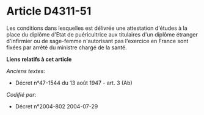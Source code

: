 # Article D4311-51

Les conditions dans lesquelles est délivrée une attestation d'études à la place du diplôme d'Etat de puéricultrice aux
titulaires d'un diplôme étranger d'infirmier ou de sage-femme n'autorisant pas l'exercice en France sont fixées par arrêté du
ministre chargé de la santé.

**Liens relatifs à cet article**

_Anciens textes_:

  - Décret n°47-1544 du 13 août 1947 - art. 3 (Ab)

_Codifié par_:

  - Décret n°2004-802 2004-07-29
